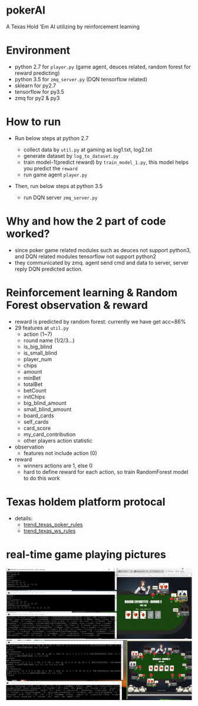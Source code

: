 pokerAI
=======

A Texas Hold 'Em AI utilizing by reinforcement learning



# Environment

* python 2.7 for `player.py` (game agent, deuces related, random forest for reward predicting)
* python 3.5 for `zmq_server.py` (DQN tensorflow related)
* sklearn for py2.7
* tensorflow for py3.5
* zmq for py2 & py3


# How to run

* Run below steps at python 2.7
   * collect data by `util.py` at gaming as log1.txt, log2.txt
   * generate dataset by `log_to_dataset.py`
   * train model-1(predict reward) by `train_model_1.py`, this model helps you predict the `reward`
   * run game agent `player.py`

* Then, run below steps at python 3.5
   * run DQN server `zmq_server.py`

   
# Why and how the 2 part of code worked?


* since poker game related modules such as deuces not support python3, and DQN related modules tensorflow not support python2
* they communicated by zmq. agent send cmd and data to server, server reply DQN predicted action.


# Reinforcement learning & Random Forest observation & reward


* reward is predicted by random forest: currently we have get acc=86%
* 29 features at `util.py`
   * action (1~7)
   * round name (1/2/3...)
   * is_big_blind
   * is_small_blind
   * player_num
   * chips
   * amount
   * minBet
   * totalBet
   * betCount
   * initChips
   * big_blind_amount
   * small_blind_amount
   * board_cards
   * self_cards
   * card_score
   * my_card_contribution
   * other players action statistic
* observation
   * features not include action   (0)
* reward
   * winners actions are 1, else 0
   * hard to define reward for each action, so train RandomForest model to do this work


   
# Texas holdem platform protocal

* details:
   * [trend_texas_poker_rules](assets/trend_texas_poker_rules.pdf)
   * [trend_texas_ws_rules](assets/trend_texas_ws_rules.pdf)


# real-time game playing pictures

![alt tag](assets/screenshot-1.png)
![alt tag](assets/screenshot-2.png)

